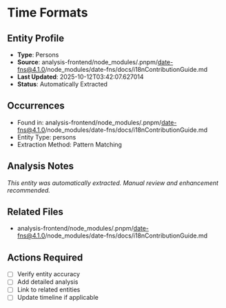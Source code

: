 # Time Formats

## Entity Profile
- **Type**: Persons
- **Source**: analysis-frontend/node_modules/.pnpm/date-fns@4.1.0/node_modules/date-fns/docs/i18nContributionGuide.md
- **Last Updated**: 2025-10-12T03:42:07.627014
- **Status**: Automatically Extracted

## Occurrences
- Found in: analysis-frontend/node_modules/.pnpm/date-fns@4.1.0/node_modules/date-fns/docs/i18nContributionGuide.md
- Entity Type: persons
- Extraction Method: Pattern Matching

## Analysis Notes
*This entity was automatically extracted. Manual review and enhancement recommended.*

## Related Files
- analysis-frontend/node_modules/.pnpm/date-fns@4.1.0/node_modules/date-fns/docs/i18nContributionGuide.md

## Actions Required
- [ ] Verify entity accuracy
- [ ] Add detailed analysis
- [ ] Link to related entities
- [ ] Update timeline if applicable
